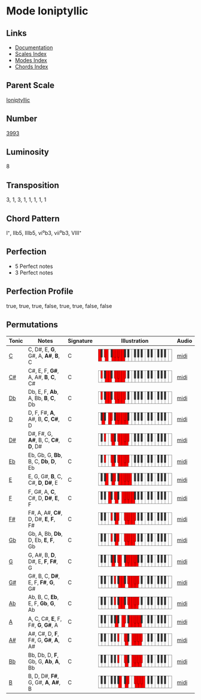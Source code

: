 # Mode Ioniptyllic

## Links

- [Documentation](README.md)
- [Scales Index](Scales.md)
- [Modes Index](Modes.md)
- [Chords Index](Chords.md)

## Parent Scale

[Ioniptyllic](ScaleIoniptyllic.md)

## Number

[3993](https://ianring.com/musictheory/scales/3993)

## Luminosity

8

## Transposition

3, 1, 3, 1, 1, 1, 1, 1

## Chord Pattern

I⁺, IIb5, IIIb5, vi⁰b3, vii⁰b3, VIII⁺

## Perfection

- 5 Perfect notes
- 3 Perfect notes

## Perfection Profile

true, true, true, false, true, true, false, false

## Permutations

| Tonic | Notes | Signature | Illustration | Audio |
|-------|-------|-----------|--------------|-------|
| [C](ModeCNaturalIoniptyllic.md) | C, D#, E, **G**, G#, A, **A#**, **B**, C | C | ![CNaturalIoniptyllic](ModeCNaturalIoniptyllic.png) | [midi](https://github.com/edipermadi/music/blob/main/docs/ModeCNaturalIoniptyllic.mid?raw=true) |
| [C#](ModeCSharpIoniptyllic.md) | C#, E, F, **G#**, A, A#, **B**, **C**, C# | C | ![CSharpIoniptyllic](ModeCSharpIoniptyllic.png) | [midi](https://github.com/edipermadi/music/blob/main/docs/ModeCSharpIoniptyllic.mid?raw=true) |
| [Db](ModeDFlatIoniptyllic.md) | Db, E, F, **Ab**, A, Bb, **B**, **C**, Db | C | ![DFlatIoniptyllic](ModeDFlatIoniptyllic.png) | [midi](https://github.com/edipermadi/music/blob/main/docs/ModeDFlatIoniptyllic.mid?raw=true) |
| [D](ModeDNaturalIoniptyllic.md) | D, F, F#, **A**, A#, B, **C**, **C#**, D | C | ![DNaturalIoniptyllic](ModeDNaturalIoniptyllic.png) | [midi](https://github.com/edipermadi/music/blob/main/docs/ModeDNaturalIoniptyllic.mid?raw=true) |
| [D#](ModeDSharpIoniptyllic.md) | D#, F#, G, **A#**, B, C, **C#**, **D**, D# | C | ![DSharpIoniptyllic](ModeDSharpIoniptyllic.png) | [midi](https://github.com/edipermadi/music/blob/main/docs/ModeDSharpIoniptyllic.mid?raw=true) |
| [Eb](ModeEFlatIoniptyllic.md) | Eb, Gb, G, **Bb**, B, C, **Db**, **D**, Eb | C | ![EFlatIoniptyllic](ModeEFlatIoniptyllic.png) | [midi](https://github.com/edipermadi/music/blob/main/docs/ModeEFlatIoniptyllic.mid?raw=true) |
| [E](ModeENaturalIoniptyllic.md) | E, G, G#, **B**, C, C#, **D**, **D#**, E | C | ![ENaturalIoniptyllic](ModeENaturalIoniptyllic.png) | [midi](https://github.com/edipermadi/music/blob/main/docs/ModeENaturalIoniptyllic.mid?raw=true) |
| [F](ModeFNaturalIoniptyllic.md) | F, G#, A, **C**, C#, D, **D#**, **E**, F | C | ![FNaturalIoniptyllic](ModeFNaturalIoniptyllic.png) | [midi](https://github.com/edipermadi/music/blob/main/docs/ModeFNaturalIoniptyllic.mid?raw=true) |
| [F#](ModeFSharpIoniptyllic.md) | F#, A, A#, **C#**, D, D#, **E**, **F**, F# | C | ![FSharpIoniptyllic](ModeFSharpIoniptyllic.png) | [midi](https://github.com/edipermadi/music/blob/main/docs/ModeFSharpIoniptyllic.mid?raw=true) |
| [Gb](ModeGFlatIoniptyllic.md) | Gb, A, Bb, **Db**, D, Eb, **E**, **F**, Gb | C | ![GFlatIoniptyllic](ModeGFlatIoniptyllic.png) | [midi](https://github.com/edipermadi/music/blob/main/docs/ModeGFlatIoniptyllic.mid?raw=true) |
| [G](ModeGNaturalIoniptyllic.md) | G, A#, B, **D**, D#, E, **F**, **F#**, G | C | ![GNaturalIoniptyllic](ModeGNaturalIoniptyllic.png) | [midi](https://github.com/edipermadi/music/blob/main/docs/ModeGNaturalIoniptyllic.mid?raw=true) |
| [G#](ModeGSharpIoniptyllic.md) | G#, B, C, **D#**, E, F, **F#**, **G**, G# | C | ![GSharpIoniptyllic](ModeGSharpIoniptyllic.png) | [midi](https://github.com/edipermadi/music/blob/main/docs/ModeGSharpIoniptyllic.mid?raw=true) |
| [Ab](ModeAFlatIoniptyllic.md) | Ab, B, C, **Eb**, E, F, **Gb**, **G**, Ab | C | ![AFlatIoniptyllic](ModeAFlatIoniptyllic.png) | [midi](https://github.com/edipermadi/music/blob/main/docs/ModeAFlatIoniptyllic.mid?raw=true) |
| [A](ModeANaturalIoniptyllic.md) | A, C, C#, **E**, F, F#, **G**, **G#**, A | C | ![ANaturalIoniptyllic](ModeANaturalIoniptyllic.png) | [midi](https://github.com/edipermadi/music/blob/main/docs/ModeANaturalIoniptyllic.mid?raw=true) |
| [A#](ModeASharpIoniptyllic.md) | A#, C#, D, **F**, F#, G, **G#**, **A**, A# | C | ![ASharpIoniptyllic](ModeASharpIoniptyllic.png) | [midi](https://github.com/edipermadi/music/blob/main/docs/ModeASharpIoniptyllic.mid?raw=true) |
| [Bb](ModeBFlatIoniptyllic.md) | Bb, Db, D, **F**, Gb, G, **Ab**, **A**, Bb | C | ![BFlatIoniptyllic](ModeBFlatIoniptyllic.png) | [midi](https://github.com/edipermadi/music/blob/main/docs/ModeBFlatIoniptyllic.mid?raw=true) |
| [B](ModeBNaturalIoniptyllic.md) | B, D, D#, **F#**, G, G#, **A**, **A#**, B | C | ![BNaturalIoniptyllic](ModeBNaturalIoniptyllic.png) | [midi](https://github.com/edipermadi/music/blob/main/docs/ModeBNaturalIoniptyllic.mid?raw=true) |
